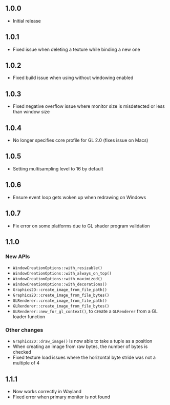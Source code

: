 ## 1.0.0

* Initial release

## 1.0.1

* Fixed issue when deleting a texture while binding a new one

## 1.0.2

* Fixed build issue when using without windowing enabled

## 1.0.3

* Fixed negative overflow issue where monitor size is misdetected or less than window size

## 1.0.4

* No longer specifies core profile for GL 2.0 (fixes issue on Macs)

## 1.0.5

* Setting multisampling level to 16 by default

## 1.0.6

* Ensure event loop gets woken up when redrawing on Windows

## 1.0.7

* Fix error on some platforms due to GL shader program validation

## 1.1.0

### New APIs

* `WindowCreationOptions::with_resizable()`
* `WindowCreationOptions::with_always_on_top()`
* `WindowCreationOptions::with_maximized()`
* `WindowCreationOptions::with_decorations()`
* `Graphics2D::create_image_from_file_path()`
* `Graphics2D::create_image_from_file_bytes()`
* `GLRenderer::create_image_from_file_path()`
* `GLRenderer::create_image_from_file_bytes()`
* `GLRenderer::new_for_gl_context()`, to create a `GLRenderer` from a GL loader function

### Other changes

* `Graphics2D::draw_image()` is now able to take a tuple as a position
* When creating an image from raw bytes, the number of bytes is checked
* Fixed texture load issues where the horizontal byte stride was not a multiple of 4

## 1.1.1

* Now works correctly in Wayland
* Fixed error when primary monitor is not found
